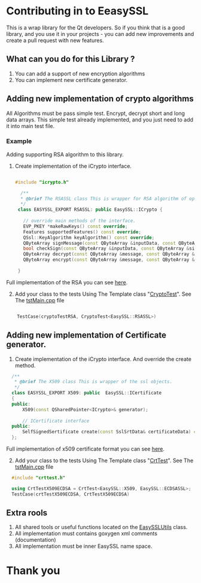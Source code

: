 # Contributing in to EeasySSL 

This is a wrap library for the Qt developers. So if you think that is a good library, and you use it in your projects - you can add new improvements and create a pull request with new features.

## What can you do for this Library ? 

1. You can add a support of new encryption algorithms 
2. You can implement new certificate generator.

## Adding new implementation of crypto algorithms

All Algorithms must be pass simple test. Encrypt, decrypt short and long data arrays. This simple test already implemented, and you just need to add it into main test file. 

### Example

Adding supporting RSA algorithm to this library. 

1. Create implementation of the iCrypto interface.

   ```cpp

   #include "icrypto.h"

     /**
     * @brief The RSASSL class This is wrapper for RSA algorithm of openssl 3.0 libraryry.
     */
    class EASYSSL_EXPORT RSASSL: public EasySSL::ICrypto {
  
      // override main methods of the interface.
      EVP_PKEY *makeRawKeys() const override;
      Features supportedFeatures() const override;
      QSsl::KeyAlgorithm keyAlgorithm() const override;
      QByteArray signMessage(const QByteArray &inputData, const QByteArray &key) const override;
      bool checkSign(const QByteArray &inputData, const QByteArray &signature, const QByteArray &key) const override;
      QByteArray decrypt(const QByteArray &message, const QByteArray &key) override;
      QByteArray encrypt(const QByteArray &message, const QByteArray &key) override;
  
    }
   ```
   
Full implementation of the RSA you can see [here](https://github.com/QuasarApp/easyssl/blob/main/src/lib/src/public/easyssl/rsassl.h).

2. Add your class to the tests Using The Template class "[CryptoTest](https://github.com/QuasarApp/easyssl/blob/main/tests/units/cryptotest.h)". See The [tstMain.cpp](https://github.com/QuasarApp/easyssl/blob/main/tests/tstMain.cpp) file

```cpp

    TestCase(cryptoTestRSA, CryptoTest<EasySSL::RSASSL>)
```

## Adding new implementation of Certificate generator. 

1. Create implementation of the iCrypto interface. And override the create method.

```cpp
  /**
   * @brief The X509 class This is wrapper of the ssl objects.
   */
  class EASYSSL_EXPORT X509: public  EasySSL::ICertificate
  {
  public:
      X509(const QSharedPointer<ICrypto>& generator);
  
      // ICertificate interface
  public:
      SelfSignedSertificate create(const SslSrtData& certificateData) const override;
  };
```

Full implementation of x509 certificate format you can see [here](https://github.com/QuasarApp/easyssl/blob/main/src/lib/src/public/easyssl/x509.h).

2. Add your class to the tests Using The Template class "[CrtTest](https://github.com/QuasarApp/easyssl/blob/main/tests/units/crttest.h)". See The [tstMain.cpp](https://github.com/QuasarApp/easyssl/blob/main/tests/tstMain.cpp) file

```cpp
  #include "crttest.h"

  using CrtTestX509ECDSA = CrtTest<EasySSL::X509, EasySSL::ECDSASSL>;
  TestCase(crtTestX509ECDSA, CrtTestX509ECDSA)

```

## Extra rools

1. All shared tools or useful functions located on the [EasySSLUtils](https://github.com/QuasarApp/easyssl/blob/main/src/lib/src/private/easysslutils.h) class.
2. All implementation must contains goxygen xml comments (documentation)
3. All implementation must be inner EasySSL name space.

# Thank you  

